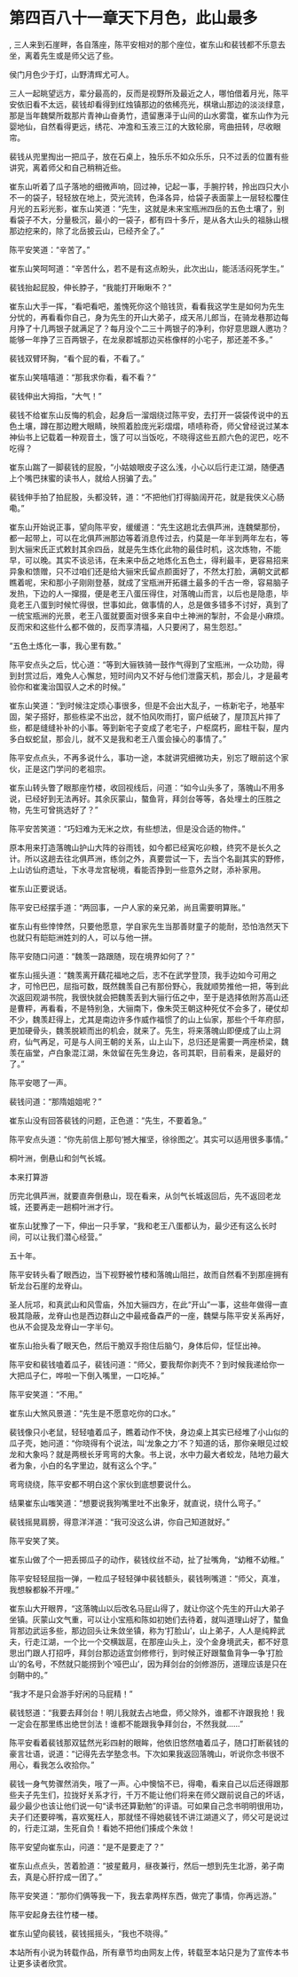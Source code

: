 # 第四百八十一章天下月色，此山最多
,  三人来到石崖畔，各自落座，陈平安相对的那个座位，崔东山和裴钱都不乐意去坐，离着先生或是师父远了些。
   侯门月色少于灯，山野清辉尤可人。
   三人一起眺望远方，辈分最高的，反而是视野所及最近之人，哪怕借着月光，陈平安依旧看不太远，裴钱却看得到红烛镇那边的依稀亮光，棋墩山那边的淡淡绿意，那是当年魏檗所栽那片青神山奋勇竹，遗留惠泽于山间的山水雾霭，崔东山作为元婴地仙，自然看得更远，绣花、冲澹和玉液三江的大致轮廓，弯曲扭转，尽收眼帘。
   裴钱从兜里掏出一把瓜子，放在石桌上，独乐乐不如众乐乐，只不过丢的位置有些讲究，离着师父和自己稍稍近些。
   崔东山听着了瓜子落地的细微声响，回过神，记起一事，手腕拧转，拎出四只大小不一的袋子，轻轻放在地上，荧光流转，色泽各异，给袋子表面蒙上一层轻松覆住月光的五彩光影，崔东山笑道：“先生，这就是未来宝瓶洲四岳的五色土壤了，别看袋子不大，分量极沉，最小的一袋子，都有四十多斤，是从各大山头的祖脉山根那边挖来的，除了北岳披云山，已经齐全了。”
   陈平安笑道：“辛苦了。”
   崔东山笑呵呵道：“辛苦什么，若不是有这点盼头，此次出山，能活活闷死学生。”
   裴钱抬起屁股，伸长脖子，“我能打开瞅瞅不？”
   崔东山大手一挥，“看吧看吧，羞愧死你这个赔钱货，看看我这学生是如何为先生分忧的，再看看你自己，身为先生的开山大弟子，成天吊儿郎当，在骑龙巷那边每月挣了十几两银子就满足了？每月没个二三十两银子的净利，你好意思跟人邀功？能够一年挣了三百两银子，在龙泉郡城那边买栋像样的小宅子，那还差不多。”
   裴钱双臂环胸，“看个屁的看，不看了。”
   崔东山笑嘻嘻道：“那我求你看，看不看？”
   裴钱伸出大拇指，“大气！”
   裴钱不给崔东山反悔的机会，起身后一溜烟绕过陈平安，去打开一袋袋传说中的五色土壤，蹲在那边瞪大眼睛，映照着脸庞光彩熠熠，啧啧称奇，师父曾经说过某本神仙书上记载着一种观音土，饿了可以当饭吃，不晓得这些五颜六色的泥巴，吃不吃得？
   崔东山踹了一脚裴钱的屁股，“小姑娘眼皮子这么浅，小心以后行走江湖，随便遇上个嘴巴抹蜜的读书人，就给人拐骗了去。”
   裴钱伸手拍了拍屁股，头都没转，道：“不把他们打得脑阔开花，就是我侠义心肠嘞。”
   崔东山开始说正事，望向陈平安，缓缓道：“先生这趟北去俱芦洲，连魏檗那份，都一起带上，可以在北俱芦洲那边等着消息传过去，约莫是一年半到两年左右，等到大骊宋氏正式敕封其余四岳，就是先生炼化此物的最佳时机，这次炼物，不能早，可以晚。其实不谈忌讳，在未来中岳之地炼化五色土，得利最丰，更容易招来异象和馈赠，只不过咱们还是给大骊宋氏留点颜面好了，不然太打脸，满朝文武都瞧着呢，宋和那小子刚刚登基，就成了宝瓶洲开拓疆土最多的千古一帝，容易脑子发热，下边的人一撺掇，便是老王八蛋压得住，对落魄山而言，以后也是隐患，毕竟老王八蛋到时候忙得很，世事如此，做事情的人，总是做多错多不讨好，真到了一统宝瓶洲的光景，老王八蛋就要面对很多来自中土神洲的掣肘，不会是小麻烦。反而宋和这些什么都不做的，反而享清福，人只要闲了，易生怨怼。”
   “五色土炼化一事，我心里有数。”
   陈平安点头之后，忧心道：“等到大骊铁骑一鼓作气得到了宝瓶洲，一众功勋，得到封赏过后，难免人心懈怠，短时间内又不好与他们泄露天机，那会儿，才是最考验你和崔瀺治国驭人之术的时候。”
   崔东山笑道：“到时候注定烦心事很多，但是不会出大乱子，一栋新宅子，地基牢固，架子搭好，那些栋梁不出岔，就不怕风吹雨打，窗户纸破了，屋顶瓦片摔了些，都是缝缝补补的小事。等到新宅子变成了老宅子，户枢腐朽，廊柱干裂，屋内多白蚁蛇鼠，那会儿，就不又是我和老王八蛋会操心的事情了。”
   陈平安点点头，不再多说什么，事功一途，本就讲究细微功夫，别忘了眼前这个家伙，正是这门学问的老祖宗。
   崔东山转头瞥了眼那座竹楼，收回视线后，问道：“如今山头多了，落魄山不用多说，已经好到无法再好。其余灰蒙山，螯鱼背，拜剑台等等，各处埋土的压胜之物，先生可曾挑选好了？”
   陈平安苦笑道：“巧妇难为无米之炊，有些想法，但是没合适的物件。”
   原本用来打造落魄山护山大阵的谷雨钱，如今都已经寅吃卯粮，终究不是长久之计。所以这趟去往北俱芦洲，练剑之外，真要尝试一下，去当个名副其实的野修，上山访仙府遗址，下水寻龙宫秘境，看能否挣到一些意外之财，添补家用。
   崔东山正要说话。
   陈平安已经摆手道：“两回事，一户人家的亲兄弟，尚且需要明算账。”
   崔东山有些悻悻然，只要他愿意，学自家先生当那善财童子的能耐，恐怕浩然天下也就只有皑皑洲姓刘的人，可以与他一拼。
   陈平安随口问道：“魏羡一路跟随，现在境界如何了？”
   崔东山摇头道：“魏羡离开藕花福地之后，志不在武学登顶，我手边如今可用之才，可怜巴巴，屈指可数，既然魏羡自己有那份野心，我就顺势推他一把，等到此次返回观湖书院，我很快就会把魏羡丢到大骊行伍之中，至于是选择依附苏高山还是曹枰，再看看，不是特别急，大骊南下，像朱荧王朝这种死仗不会多了，硬仗却不少，魏羡赶得上，尤其是南边许多作威作福惯了的山上仙家，那些个千年府邸，更加硬骨头，魏羡脱颖而出的机会，就来了。先生，将来落魄山即便成了山上洞府，仙气再足，可是与人间王朝的关系，山上山下，总归还是需要一两座桥梁，魏羡在庙堂，卢白象混江湖，朱敛留在先生身边，各司其职，目前看来，是最好的了。”
   陈平安嗯了一声。
   裴钱问道：“那隋姐姐呢？”
   崔东山没有回答裴钱的问题，正色道：“先生，不要着急。”
   陈平安点头道：“你先前信上那句‘撼大摧坚，徐徐图之’。其实可以适用很多事情。”
   桐叶洲，倒悬山和剑气长城。
   本来打算游
   历完北俱芦洲，就要直奔倒悬山，现在看来，从剑气长城返回后，先不返回老龙城，还要再走一趟桐叶洲才行。
   崔东山犹豫了一下，伸出一只手掌，“我和老王八蛋都认为，最少还有这么长时间，可以让我们潜心经营。”
   五十年。
   陈平安转头看了眼西边，当下视野被竹楼和落魄山阻拦，故而自然看不到那座拥有斩龙台石崖的龙脊山。
   圣人阮邛，和真武山和风雪庙，外加大骊四方，在此“开山”一事，这些年做得一直极其隐蔽，龙脊山也是西边群山之中最戒备森严的一座，魏檗与陈平安关系再好，也从不会提及龙脊山一字半句。
   崔东山抬头看了眼天色，然后干脆双手抱住后脑勺，身体后仰，怔怔出神。
   陈平安和裴钱嗑着瓜子，裴钱问道：“师父，要我帮你剥壳不？到时候我递给你一大把瓜子仁，哗啦一下倒入嘴里，一口吃掉。”
   陈平安笑道：“不用。”
   崔东山大煞风景道：“先生是不愿意吃你的口水。”
   裴钱像只小老鼠，轻轻嗑着瓜子，瞧着动作不快，身边桌上其实已经堆了小山似的瓜子壳，她问道：“你晓得有个说法，叫‘龙象之力’不？知道的话，那你亲眼见过蛟龙和大象吗？就是两根长牙弯弯的大象。书上说，水中力最大者蛟龙，陆地力最大者为象，小白的名字里边，就有这么个字。”
   弯弯绕绕，陈平安都不明白这个家伙到底想要说什么。
   结果崔东山嗤笑道：“想要说我狗嘴里吐不出象牙，就直说，绕什么弯子。”
   裴钱摇晃肩膀，得意洋洋道：“我可没这么讲，你自己知道就好。”
   陈平安笑了笑。
   崔东山做了个一把丢掷瓜子的动作，裴钱纹丝不动，扯了扯嘴角，“幼稚不幼稚。”
   陈平安轻轻屈指一弹，一粒瓜子轻轻弹中裴钱额头，裴钱咧嘴道：“师父，真准，我想躲都躲不开哩。”
   崔东山大开眼界，“这落魄山以后改名马屁山得了，就让你这个先生的开山大弟子坐镇。灰蒙山文气重，可以让小宝瓶和陈如初她们去待着，就叫道理山好了，螯鱼背那边武运多些，那边回头让朱敛坐镇，称为‘打脸山’，山上弟子，人人是纯粹武夫，行走江湖，一个比一个交横跋扈，在那座山头上，没个金身境武夫，都不好意思出门跟人打招呼，拜剑台那边适宜剑修修行，到时候正好跟螯鱼背争一争‘打脸山’的名号，不然就只能捞到个‘哑巴山’，因为拜剑台的剑修游历，道理应该是只在剑鞘中的。”
   “我才不是只会游手好闲的马屁精！”
   裴钱怒道：“我要去拜剑台！明儿我就去占地盘，师父除外，谁都不许跟我抢！我一定会在那里练出绝世剑法！谁都不能跟我争拜剑台，不然我就……”
   陈平安看着裴钱那双猛然光彩四射的眼眸，他依旧悠然嗑着瓜子，随口打断裴钱的豪言壮语，说道：“记得先去学塾念书。下次如果我返回落魄山，听说你念书很不用心，看我怎么收拾你。”
   裴钱一身气势骤然消失，哦了一声。心中懊恼不已，得嘞，看来自己以后还得跟那些夫子先生们，拉拢好关系才行，千万不能让他们将来在师父跟前说自己的坏话，最少最少也该让他们说一句“读书还算勤勉”的评语。可如果自己念书明明很用功，夫子们还要碎嘴，喜欢冤枉人，那就怪不得她裴钱不讲江湖道义了，师父可是说过的，行走江湖，生死自负！看她不把他们揍成个朱敛！
   陈平安望向崔东山，问道：“是不是要走了？”
   崔东山点点头，苦着脸道：“披星戴月，昼夜兼行，然后一想到先生北游，弟子南去，真是心肝拧成一团了。”
   陈平安笑道：“那你们俩等我一下，我去拿两样东西，做完了事情，你再远游。”
   陈平安起身去往竹楼一楼。
   崔东山望向裴钱，裴钱摇摇头，“我也不晓得。”
  本站所有小说为转载作品，所有章节均由网友上传，转载至本站只是为了宣传本书让更多读者欣赏。